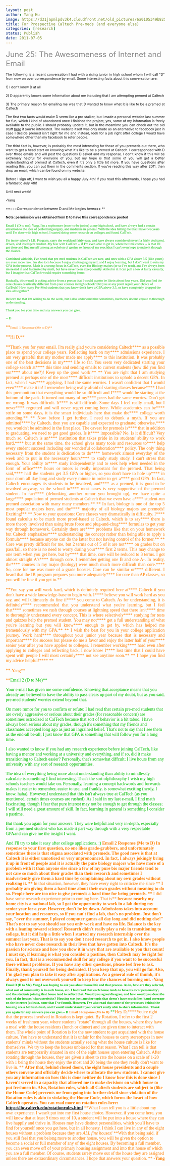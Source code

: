 ```yaml
---
layout: post
author: Yang Hu
image: https://d31japmlpdv3k4.cloudfront.net/old_pictures/6a0105349b8251970b01538f8cafc2970b-800wi.jpg
title: For Prospective Caltech Pre-meds (and everyone else)
categories: [research]
status: Publish
date: 2011-07-05
---
```



<span style="color: #888888; font-size: 18pt;">June 25: The Awesomeness of Internet and Email 

<p style="text-align: justify;"><span style="color: #888888; font-size: 18pt;"><span style="font-size: 8pt; color: #111111;">The following is a recent conversation I had with a rising junior in high school whom I will call "D" from now on over correspondence by email. Some interesting facts about this conversation are:

<p style="text-align: justify;"><span style="color: #888888; font-size: 18pt;"><span style="font-size: 8pt; color: #111111;">1) I don't know D at all 

<p style="text-align: justify;"><span style="color: #888888; font-size: 18pt;"><span style="font-size: 8pt; color: #111111;">2) D apparently knows some information about me including that I am attempting premed at Caltech

<p style="text-align: justify;"><span style="color: #888888; font-size: 18pt;"><span style="font-size: 8pt; color: #111111;">3) The primary reason for emailing me was that D wanted to know what it is like to be a premed at Caltech

<p style="text-align: justify;"><span style="color: #888888; font-size: 18pt;"><span style="font-size: 8pt; color: #111111;">The first two facts would make D seem like a pro stalker, but I made a personal website last summer for fun, which I kind of abandoned once I finished the project, yes, some of my information is freely available to the public. I should probably update it, but in the meantime you can check out the old stuff <a href="https://yang-hu.com" target="_self">here</a> if you're interested. The website itself was only made as an alternative to facebook just in case I decide premed isn't right for me and instead, look for a job right after college I would have somewhere other than my facebook to refer people.

<p style="text-align: justify;"><span style="color: #888888; font-size: 18pt;"><span style="font-size: 8pt; color: #111111;">The third fact is, however, is probably the most interesting for those of you premeds out there, who want to get a head start on knowing what it's like to be a premed at Caltech. I corresponded with D over three emails and will post the questions D asked and my response. I don't know if this will be extremely helpful for everyone of you, but my hope is that some of you will get a better understanding of premed at Caltech, even if it's only a little bit more. If you have questions after reading this, you can put them in the comments section. If you're reading this way after 2011, then drop an email, which can be found on my website. 

<p style="text-align: justify;"><span style="color: #888888; font-size: 18pt;"><span style="font-size: 8pt; color: #111111;">Before I sign off, I want to wish you all a happy July 4th! If you read this afterwards, I hope you had a fantastic July 4th! 

<p style="text-align: justify;"><span style="color: #888888; font-size: 18pt;"><span style="font-size: 8pt; color: #111111;">Until next week!

<p style="text-align: justify;"><span style="color: #888888; font-size: 18pt;"><span style="font-size: 8pt; color: #111111;">-Yang

<span style="color: #888888; font-size: 18pt;"><span style="font-size: 8pt; color: #111111;">**===Correspondence between D and Me begins here=== **

<span style="color: #888888; font-size: 18pt;"><span style="font-size: 8pt; color: #111111;">**Note: permission was obtained from D to have this correspondence posted**

<span style="font-size: 8pt; font-family: arial black,avant garde; color: #00bf00;">Email 1 (D to me): 
<span style="font-size: 8pt; font-family: arial black,avant garde; color: #00bf00;">
<span style="font-size: 8pt; font-family: arial black,avant garde; color: #00bf00;">Yang,
<span style="font-size: 8pt; font-family: arial black,avant garde; color: #00bf00;">
<span style="font-size: 8pt; font-family: arial black,avant garde; color: #00bf00;">I'm a sophomore (soon-to-be junior) at my highschool, and have  always had a certain attraction to the idea of performingsurgery, and  medicine in general. With the idea hitting me that I have two years  until I'm done with high school, I started doing some research on  colleges and found CalTech.

<span style="font-size: 8pt; font-family: arial black,avant garde; color: #00bf00;">I'm in my school's I.B. Program, carry the workload fairly easy,  and have always considered myself a fairly dedicated, driven, and  intelligent student. My fear with CalTech -- if I'm even able to get in,  when the time comes -- is that I'll get there and find myself among an  echelon of genius so farout of my reachthat I can't even hope to make  it through the classes.

<span style="font-size: 8pt; font-family: arial black,avant garde; color: #00bf00;">Combined with this, I've heard that pre-med students in CalTech are  rare, and ones with a GPA above 3.5 (like yours) are even more rare.  I'm also torn because I enjoy challenging myself, and I enjoy learning,  but I don't want to ruin my GPA in the process. Math is a strong focus  in CalTech, even for Biology majors (or so I've read), and I've always  been interested in and fascinated by math, but have never been  exceptionally skilled in it. I can pull a low A fairly casually, but I  imagine that CalTech would require something better.

<span style="font-size: 8pt; font-family: arial black,avant garde; color: #00bf00;">Basically, this e-mail is asking advice from a person that I would  wantto be likein about four years. Did you find the core classes  drastically different from your courses in high school? Did you at any  point regret your choice of CalTech? How many Pre-Med students that you  know don't have a GPA above 3.5, or have completely dropped the idea all  together?

<span style="font-size: 8pt; font-family: arial black,avant garde; color: #00bf00;">Believe me that I'm willing to do the work, but I also understand  that sometimes, hardwork doesn't equate to thorough understanding.

<span style="font-size: 8pt; font-family: arial black,avant garde; color: #00bf00;">Thank you for your time and any answers you can give.

<span style="font-size: 8pt; font-family: arial black,avant garde; color: #00ffff;"><span style="color: #00bf00;">-- D
<p style="text-align: justify;"><span style="color: #ff7f00;">**<span style="font-size: 18pt; font-family: andale mono,times;"><span style="font-size: 8pt;">Email 1 Response (Me to D)**

<p style="text-align: justify;"><span style="color: #ff7f00;">**<span style="font-family: andale mono,times;">Hi D,**

<p style="text-align: justify;"><span style="color: #ff7f00;">**<span style="font-family: andale mono,times;">Thank you for your email. I'm really glad you're considering Caltech**<span style="color: #ff7f00;">**<span style="font-family: andale mono,times;"> as a possible place to spend your college years. Reflecting back on my**<span style="color: #ff7f00;">**<span style="font-family: andale mono,times;"> admissions experience, I am very grateful that my mother made me apply**<span style="color: #ff7f00;">**<span style="font-family: andale mono,times;"> to this institution. It was probably one of the best decisions in my**<span style="color: #ff7f00;">**<span style="font-family: andale mono,times;"> life so far. You seem very dedicated starting your college search at**<span style="color: #ff7f00;">**<span style="font-family: andale mono,times;"> this time and sending emails to current students (how did you find out**<span style="color: #ff7f00;">**<span style="font-family: andale mono,times;"> about me?)! Keep up the good work!** <span style="color: #ff7f00;">**<span style="font-family: andale mono,times;"> You are right that I am studying premed at perhaps one of the most**<span style="color: #ff7f00;">**<span style="font-family: andale mono,times;"> difficult institutions to uphold a decent GPA. In fact, when I was**<span style="color: #ff7f00;">**<span style="font-family: andale mono,times;"> applying, I had the same worries. I wasn't confident that I would even**<span style="color: #ff7f00;">**<span style="font-family: andale mono,times;"> make it in! I remember being really afraid of starting classes because**<span style="color: #ff7f00;">**<span style="font-family: andale mono,times;"> I had this premonition that everything would be so difficult and I**<span style="color: #ff7f00;">**<span style="font-family: andale mono,times;"> would be starting at the bottom of the pack. It turned out many of my**<span style="color: #ff7f00;">**<span style="font-family: andale mono,times;"> peers had the same worries. Don't get me wrong. It was difficult. It**<span style="color: #ff7f00;">**<span style="font-family: andale mono,times;"> is still difficult. Some days I feel really small, but I never**<span style="color: #ff7f00;">**<span style="font-family: andale mono,times;"> regretted and will never regret coming here. While academics can be**<span style="color: #ff7f00;">**<span style="font-family: andale mono,times;"> strife on some days, it is the smart individuals here that make the**<span style="color: #ff7f00;">**<span style="font-family: andale mono,times;"> college worth attending.** <span style="color: #ff7f00;">**<span style="font-family: andale mono,times;"> Now before I get further, I need to debunk a myth. If you are admitted**<span style="color: #ff7f00;">**<span style="font-family: andale mono,times;"> by Caltech, then you are capable and expected to graduate; otherwise,**<span style="color: #ff7f00;">**<span style="font-family: andale mono,times;"> you wouldn't be admitted in the first place. The caveat for premeds is**<span style="color: #ff7f00;">**<span style="font-family: andale mono,times;"> that in addition to graduating, we need to get good grades. Is it**<span style="color: #ff7f00;">**<span style="font-family: andale mono,times;"> impossible? No. Is it difficult? Very much so. Caltech is an**<span style="color: #ff7f00;">**<span style="font-family: andale mono,times;"> institution that takes pride in its students' ability to work hard,**<span style="color: #ff7f00;">**<span style="font-family: andale mono,times;"> but at the same time, the school gives many tools and resources to**<span style="color: #ff7f00;">**<span style="font-family: andale mono,times;"> help every student succeed including our wonderful collaboration**<span style="color: #ff7f00;">**<span style="font-family: andale mono,times;"> policy. The only thing necessary from the student is dedication to do**<span style="color: #ff7f00;">**<span style="font-family: andale mono,times;"> homework almost everyday of the week and to put in the necessary hours**<span style="color: #ff7f00;">**<span style="font-family: andale mono,times;"> to study study study. I can't stress that enough. Your ability to**<span style="color: #ff7f00;">**<span style="font-family: andale mono,times;"> study independently and to seek help when needed in the form of office**<span style="color: #ff7f00;">**<span style="font-family: andale mono,times;"> hours or tutors is really important for the premed. That being said,**<span style="color: #ff7f00;">**<span style="font-family: andale mono,times;"> half the students get 3.5 GPA or higher, so you don't have to hole up**<span style="color: #ff7f00;">**<span style="font-family: andale mono,times;"> in your dorm all day long and study every minute in order to get a**<span style="color: #ff7f00;">**<span style="font-family: andale mono,times;"> good GPA. In fact, Caltech encourages its students to be involved, and**<span style="color: #ff7f00;">**<span style="font-family: andale mono,times;"> as a premed, it is good to be involved anyway, so the school in**<span style="color: #ff7f00;">**<span style="font-family: andale mono,times;"> most cases is very supportive of the premed student. In fact**<span style="color: #ff7f00;">**<span style="font-family: andale mono,times;"> (debunking another rumor you brought up), we have quite a large**<span style="color: #ff7f00;">**<span style="font-family: andale mono,times;"> population of premed students at Caltech that we even have a**<span style="color: #ff7f00;">**<span style="font-family: andale mono,times;"> student-run premed association with many many members.** <span style="color: #ff7f00;">**<span style="font-family: andale mono,times;"> In fact, biology is one of the top 5 most popular majors here, and the**<span style="color: #ff7f00;">**<span style="font-family: andale mono,times;"> majority of all biology majors are premeds! Exciting!** <span style="color: #ff7f00;">**<span style="font-family: andale mono,times;"> Now to your questions: Core classes vary dramatically in difficulty. I**<span style="color: #ff7f00;">**<span style="font-family: andale mono,times;"> found calculus to be much more proof-based at Caltech, which is to say**<span style="color: #ff7f00;">**<span style="font-family: andale mono,times;"> there is more theory involved than using brute force and plug-and-chug**<span style="color: #ff7f00;">**<span style="font-family: andale mono,times;"> formulas to get your way through homework. Certainly there are**<span style="color: #ff7f00;">**<span style="font-family: andale mono,times;"> problems like that on your homework but Caltech emphasizes**<span style="color: #ff7f00;">**<span style="font-family: andale mono,times;"> understanding the concept rather than being able to apply a formula**<span style="color: #ff7f00;">**<span style="font-family: andale mono,times;"> because anyone can do the latter but not having control of the former.** <span style="color: #ff7f00;">**<span style="font-family: andale mono,times;"> Core was pretty difficult for me, but 2 terms out of 5 of it are not**<span style="color: #ff7f00;">**<span style="font-family: andale mono,times;"> on grades but on pass/fail, so there is no need to worry during your**<span style="color: #ff7f00;">**<span style="font-family: andale mono,times;"> first 2 terms. This may change to one term when you get here, but by**<span style="color: #ff7f00;">**<span style="font-family: andale mono,times;"> that time, core will be reduced to 3 terms. I got almost straight A's**<span style="color: #ff7f00;">**<span style="font-family: andale mono,times;"> through core. I remember getting one B and one A-. In reality, the**<span style="color: #ff7f00;">**<span style="font-family: andale mono,times;"> courses in my major (biology) were much much more difficult than core.**<span style="color: #ff7f00;">**<span style="font-family: andale mono,times;"> So, core for me was more of a grade booster. Core can be similar or**<span style="color: #ff7f00;">**<span style="font-family: andale mono,times;"> different. I heard that the IB program prepares you more adequately**<span style="color: #ff7f00;">**<span style="font-family: andale mono,times;"> for core than AP classes, so you will be fine if you get in.**

<p style="text-align: justify;"><span style="color: #ff7f00;">**<span style="font-family: andale mono,times;">You say you will work hard, which is definitely required here at**<span style="color: #ff7f00;">**<span style="font-family: andale mono,times;"> Caltech if you don't have a wide knowledge-base to begin with. I**<span style="color: #ff7f00;">**<span style="font-family: andale mono,times;"> believe you will work hard as you say, and will ultimately do fine if**<span style="color: #ff7f00;">**<span style="font-family: andale mono,times;"> you come to Caltech. As for understanding, it is definitely**<span style="color: #ff7f00;">**<span style="font-family: andale mono,times;"> recommended that you understand what you're learning, but I feel that**<span style="color: #ff7f00;">**<span style="font-family: andale mono,times;"> sometimes we rush through courses at lightning speed that there isn't**<span style="color: #ff7f00;">**<span style="font-family: andale mono,times;"> time to thoroughly understand every concept. This is where selectively**<span style="color: #ff7f00;">**<span style="font-family: andale mono,times;"> studying for tests and quizzes help the premed student. You may not**<span style="color: #ff7f00;">**<span style="font-family: andale mono,times;"> get a full understanding of what you're learning but you will know**<span style="color: #ff7f00;">**<span style="font-family: andale mono,times;"> enough to get by, which has helped me tremendously with my GPA.** <span style="color: #ff7f00;">**<span style="font-family: andale mono,times;"> I wish the best for you in your college application journey. Work hard**<span style="color: #ff7f00;">**<span style="font-family: andale mono,times;"> throughout your junior year because that is necessary and important**<span style="color: #ff7f00;">**<span style="font-family: andale mono,times;"> for success but please do me a favor and enjoy the latter half of your**<span style="color: #ff7f00;">**<span style="font-family: andale mono,times;"> senior year after you have applied to colleges. I remember working**<span style="color: #ff7f00;">**<span style="font-family: andale mono,times;"> hard even after applying to colleges and reflecting back, I now know I**<span style="color: #ff7f00;">**<span style="font-family: andale mono,times;"> lost time that I could have spent with people I will most certainly**<span style="color: #ff7f00;">**<span style="font-family: andale mono,times;"> not see anytime soon.** <span style="color: #ff7f00;">**<span style="font-family: andale mono,times;"> I hope you find my advice helpful!**<span style="color: #ff7f00;">**<span style="font-family: andale mono,times;"> **

<p style="text-align: justify;"><span style="color: #ff7f00;">**<span style="font-family: andale mono,times;">-Yang**

<p style="text-align: justify;"><span style="color: #ff7f00; font-family: arial black,avant garde;">**<span style="color: #00bf00;">Email 2 (D to Me)**

<span style="color: #00bf00; font-family: arial black,avant garde;">Your e-mail has given me some confidence. Knowing that acceptance means  that you already are believed to have the ability to pass clears up part  of my doubt, but as you said, pre-med students' worries extend beyond  that.

<span style="color: #00bf00; font-family: arial black,avant garde;">On more rumor for you to confirm or refute: I had read that certain  pre-med students that are overly aggressive or serious about their  grades (for reasonable concern) are sometimes ostracized at CalTech  because that sort of behavior is a bit taboo. I have always been serious  about my grades, though it's something that my friends and classmates  accepted long ago as just an ingrained belief. That's not to say that I  see them as the end-all be-all; I just know that GPA is something that  will follow you for a long time.

<span style="color: #00bf00; font-family: arial black,avant garde;">I also wanted to know if you had any research experience before  joining CalTech, like having a mentor and working at a university and  everything, and if so, did it make transitioning to Caltech easier?  Personally, that's somewhat diffcult; I live hours from any university  with any sort of research opportunities.

<span style="color: #00bf00; font-family: arial black,avant garde;">The idea of everything being more about understanding than ability  to mindlessly calculate is something I find interesting. That's the sort  ofphilosophy I wish my high schools teachers would take on.  Personally, learning a concept backwords and forwards makes it easier to  remember, easier to use, and frankly, is somewhat exciting (nerdy, I  know, haha). However,I understand that this isn't always true at  CalTech (as you mentioned, certain times courses are rushed). As I said  in my last e-mail, I find math fascinating, though I fear that pure  interest may not be enough to get through the classes; I will still need  a great amount of skill. In fact, learning in general is something I  consider a pastime.

<span style="color: #00bf00; font-family: arial black,avant garde;">But thank you again for your answers. They *were* helpful  and very in-depth, especially from a pre-med student who has made it  part way through with a very respectable GPAand can give me the insight  I want.

<span style="color: #00bf00; font-family: arial black,avant garde;">And I'll try to take it easy after college applications. :)
<span style="color: #00bf00; font-family: arial black,avant garde;">
<span style="color: #ff7f00;">**<span style="font-family: andale mono,times;">Email 2 Response (Me to D)**
<span style="color: #ff7f00;">**<span style="font-family: andale mono,times;">**
<span style="color: #ff7f00;">**<span style="font-family: andale mono,times;">In response to your first question, no one likes grade-grubbers, and unfortunately**
<span style="color: #ff7f00;">**<span style="font-family: andale mono,times;">sometimes there is that stigma associated with premeds. The good news is**<span style="color: #ff7f00;">**<span style="font-family: andale mono,times;"> that at Caltech it is either unnoticed or very unpronounced. In fact,**<span style="color: #ff7f00;">**<span style="font-family: andale mono,times;"> I always jokingly bring it up in front of people and it is actually**<span style="color: #ff7f00;">**<span style="font-family: andale mono,times;"> the pure biology majors who have more of a problem with it than anyone**<span style="color: #ff7f00;">**<span style="font-family: andale mono,times;"> else since a few of my pure bio major friends tend to not care so much about**<span style="color: #ff7f00;">**<span style="font-family: andale mono,times;"> their grades than their research and sometimes I inadvertently give**<span style="color: #ff7f00;">**<span style="font-family: andale mono,times;"> them a hard time by complaining about my own grades without realizing it. **
<span style="color: #ff7f00;">**<span style="font-family: andale mono,times;">In that situation, however, they have every right to criticize me since **
<span style="color: #ff7f00;">**<span style="font-family: andale mono,times;">I probably am giving them a hard time about their own grades without meaning to do so.**
<span style="color: #ff7f00;">**<span style="font-family: andale mono,times;">People here are too nice to give premeds a hard time for being premeds. **
<span style="color: #ff7f00;">**<span style="font-family: andale mono,times;"> I did have some research experience prior to coming here. That is**<span style="color: #ff7f00;">**<span style="font-family: andale mono,times;"> because nearby my home city is a national lab, so I got the opportunity to**<span style="color: #ff7f00;">**<span style="font-family: andale mono,times;"> work in a lab during my senior year for a year. However, don't be let**<span style="color: #ff7f00;">**<span style="font-family: andale mono,times;"> down. Admissions takes into account your location and resources, so if**<span style="color: #ff7f00;">**<span style="font-family: andale mono,times;"> you can't find a lab, that's no problem. Just don't say, "over the**<span style="color: #ff7f00;">**<span style="font-family: andale mono,times;"> summer, I played computer games all day long and did nothing else!"**<span style="color: #ff7f00;">**<span style="font-family: andale mono,times;"> That's not to say you should say you only work and have no life.**<span style="color: #ff7f00;">**<span style="font-family: andale mono,times;"> Balance is the key with a leaning toward science!** <span style="color: #ff7f00;">**<span style="font-family: andale mono,times;"> Research didn't really play a role in transitioning to college, but it**<span style="color: #ff7f00;">**<span style="font-family: andale mono,times;"> did help a little when I started my research internship over the**<span style="color: #ff7f00;">**<span style="font-family: andale mono,times;"> summer last year. That is to say you don't need research to get in. I**<span style="color: #ff7f00;">**<span style="font-family: andale mono,times;"> also know people who have never done research in their lives that have**<span style="color: #ff7f00;">**<span style="font-family: andale mono,times;"> gotten into Caltech. It's the passion for science and how you show it**<span style="color: #ff7f00;">**<span style="font-family: andale mono,times;"> in ways that are available to you that count!** <span style="color: #ff7f00;">**<span style="font-family: andale mono,times;"> I must say, if learning is what you consider a pastime, then Caltech**<span style="color: #ff7f00;">**<span style="font-family: andale mono,times;"> may be right for you. In fact, that is a recommended skill for any**<span style="color: #ff7f00;">**<span style="font-family: andale mono,times;"> college if you want to be successful there without problems. If you**<span style="color: #ff7f00;">**<span style="font-family: andale mono,times;"> have any other questions, please feel free to ask.** <span style="color: #ff7f00;">**<span style="font-family: andale mono,times;"> Finally, thank yourself for being dedicated. If you keep that up, you**<span style="color: #ff7f00;">**<span style="font-family: andale mono,times;"> will go far. Also, I'm glad you plan to take it easy after**<span style="color: #ff7f00;">**<span style="font-family: andale mono,times;"> applications. As a general rule of thumb, it's always good to not**<span style="color: #ff7f00;">**<span style="font-family: andale mono,times;"> overwork yourself to keep low the chances of burning out.** <span style="color: #ff7f00;">**<span style="font-family: andale mono,times;"> -Yang**
<span style="color: #ff7f00;">**<span style="font-family: andale mono,times;">**
<span style="font-family: arial black,avant garde; color: #00bf00;">**<span style="font-size: 8pt;">Email 3 (D to Me)**
<span style="font-family: arial black,avant garde; color: #00bf00;">**<span style="font-size: 8pt;">**
<span style="font-family: arial black,avant garde; color: #00bf00;">**<span style="font-size: 8pt;">Yang,**<span style="font-family: arial black,avant garde; color: #00bf00;">**<span style="font-size: 8pt;">I was hoping to ask you about house life and that  process. As in, how are they selected, what sort of community is in each  house, etc.** <span style="font-family: arial black,avant garde; color: #00bf00;">**<span style="font-size: 8pt;">I had read that each house tends to have its own 'personality', and  the students joining that house tend to reflect that. Would you  agree/disagree, and how would you describe each of the houses'  characteristics?** <span style="font-family: arial black,avant garde; color: #00bf00;">**<span style="font-size: 8pt;">Housing was just another topic that doesn't have much  first-hand coverage on the internet (at least, none that I've found).  However, I've also read that some of the processes behind the housing  are a bit hush-hush, and I would understand if you weren't really able  to share information.** <span style="font-family: arial black,avant garde; color: #00bf00;">**<span style="font-size: 8pt;">Thank you again for any answers you can give.**<span style="font-family: arial black,avant garde; color: #00bf00;">**<span style="font-size: 8pt;">-- D**
<span style="font-family: andale mono,times; color: #ff7f00;">**<span style="font-size: 8pt;">**
<span style="font-family: andale mono,times; color: #ff7f00;">**<span style="font-size: 8pt;">Email 3 Response (Me to D)**
<span style="font-family: arial black,avant garde; color: #00bf00;">**<span style="font-size: 8pt;">**
**<span style="color: #ff7f00; font-family: andale mono,times;">Hey D,****<span style="color: #ff7f00; font-family: andale mono,times;">You're right that the process involved in  Rotation is kept quiet. By Rotation, I refer to the first 2 weeks of  freshmen year, where students "rotate" through all the houses, where  they have a meal with the house residents (lunch or dinner) and are  given time to interact with them. The whole point of Rotation is for the  new student to get acquainted with the house culture. You have to  understand that it is unfair for the houses to carry stereotypes in new  students' minds without the students actually seeing what the house  culture is like for themselves. We try to keep the houses unbiased for  that reason. What I can tell is that students are temporarily situated  in one of the eight houses upon entering Caltech. After rotating through  the houses, they are given a sheet to rate the houses on a scale of  1-20 with 1 being the house they enjoy the most and 20 being the one  they really don't want to live in. ** **<span style="color: #ff7f00; font-family: andale mono,times;">After that, behind closed doors, the eight house presidents and a  couple others convene and officially decide where to allocate the new  students. I cannot give you any information on how this is done neither  do I know how this is done since I haven't served in a capacity that  allowed me to make decisions on which house to put freshmen in. Also,  Rotation rules, which all Caltech students are subject to (like the  Honor Code) prevents me from going into further detail since violation  of the Rotation rules is akin to violating the Honor Code, which forms  the heart of how Caltech operates. You can read more on rotation rules  here: <a href="https://ihc.caltech.edu/rotationrules.html" target="_blank">https://ihc.caltech.edu/rotationrules.html</a>** **<span style="color: #ff7f00; font-family: andale mono,times;">What I can tell you is a little about my own experience. I wasn't  put into my first house choice. However, if you come here, you will know  that at least 9 times out of 10, a student will be put into a house  where they can live happily and thrive in. Houses may have distinct  personalities, which you'll have to find for yourself once you get here,  but in all honesty, I think I can live in any of the eight houses  without a problem because they are *ALL *fine houses!** **<span style="color: #ff7f00; font-family: andale mono,times;">With that being said, if you still feel that you belong more to  another house, you will be given the option to become a social or full  member of any of the eight houses. By becoming a full member, you can  even move off of your primary housing assignment and into that house of  which you are a full member. Of course, students rarely move out of the  house they are assigned unless there are extraordinary circumstances. I  hope that answers your question. ****<span style="color: #ff7f00; font-family: andale mono,times;"> -Yang**
